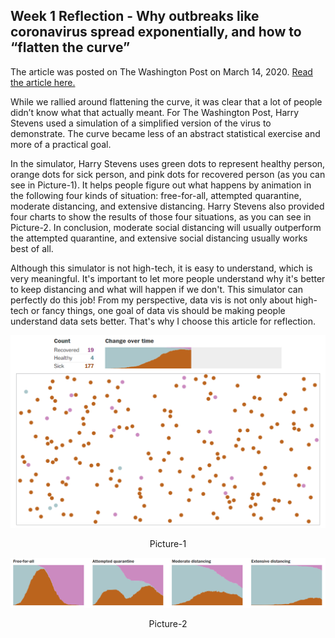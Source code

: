 Week 1 Reflection - Why outbreaks like coronavirus spread exponentially, and how to “flatten the curve”
--
The article was posted on The Washington Post on March 14, 2020. [Read the article here.](https://www.washingtonpost.com/graphics/2020/world/corona-simulator/)

While we rallied around flattening the curve, it was clear that a lot of people didn’t know what that actually meant. For The Washington Post, Harry Stevens used a simulation of a simplified version of the virus to demonstrate. The curve became less of an abstract statistical exercise and more of a practical goal.

In the simulator, Harry Stevens uses green dots to represent healthy person, orange dots for sick person, and pink dots for recovered person (as you can see in Picture-1). It helps people figure out what happens by animation in the following four kinds of situation: free-for-all, attempted quarantine, moderate distancing, and extensive distancing. Harry Stevens also provided four charts to show the results of those four situations, as you can see in Picture-2. In conclusion, moderate social distancing will usually outperform the attempted quarantine, and extensive social distancing usually works best of all.

Although this simulator is not high-tech, it is easy to understand, which is very meaningful. It's important to let more people understand why it's better to keep distancing and what will happen if we don't. This simulator can perfectly do this job! From my perspective, data vis is not only about high-tech or fancy things, one goal of data vis should be making people understand data sets better. That's why I choose this article for reflection.

![](img/1-1.PNG)

<p align="center">Picture-1</p>

![](img/1-2.PNG)

<p align="center">Picture-2</p>

